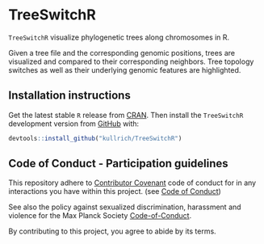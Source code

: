 # TreeSwitchR

`TreeSwitchR` visualize phylogenetic trees along chromosomes in R.

Given a tree file and the corresponding genomic positions, trees are visualized and compared to their corresponding neighbors. Tree topology switches as well as their underlying genomic features are highlighted.

## Installation instructions

Get the latest stable `R` release from
[CRAN](http://cran.r-project.org/). Then install the `TreeSwitchR` development version from
[GitHub](https://github.com/kullrich/TreeSwitchR) with:

``` r
devtools::install_github("kullrich/TreeSwitchR")
```

## Code of Conduct - Participation guidelines

This repository adhere to [Contributor Covenant](http://contributor-covenant.org) code of conduct for in any interactions you have within this project. (see [Code of Conduct](https://github.com/kullrich/TreeSwitchR/blob/master/CODE_OF_CONDUCT.md))

See also the policy against sexualized discrimination, harassment and violence for the Max Planck Society [Code-of-Conduct](https://www.mpg.de/11961177/code-of-conduct-en.pdf).

By contributing to this project, you agree to abide by its terms.
